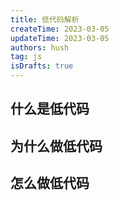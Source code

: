 ```yaml
---
title: 低代码解析
createTime: 2023-03-05
updateTime: 2023-03-05
authors: hush
tag: js
isDrafts: true
---
```


## 什么是低代码

## 为什么做低代码

## 怎么做低代码
